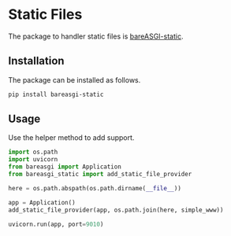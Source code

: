 # Static Files

The package to handler static files is
[bareASGI-static](https://github.com/rob-blackbourn/bareasgi-static).

## Installation

The package can be installed as follows.

```bash
pip install bareasgi-static
```

## Usage

Use the helper method to add support.

```python
import os.path
import uvicorn
from bareasgi import Application
from bareasgi_static import add_static_file_provider

here = os.path.abspath(os.path.dirname(__file__))

app = Application()
add_static_file_provider(app, os.path.join(here, simple_www))

uvicorn.run(app, port=9010)
```
